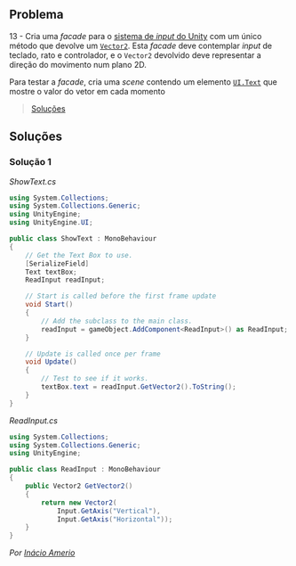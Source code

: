 ## Problema

13 - Cria uma _facade_ para o
[sistema de _input_ do Unity](https://docs.unity3d.com/ScriptReference/Input.html)
com um único método que devolve um
[`Vector2`](https://docs.unity3d.com/ScriptReference/Vector2.html). Esta
_facade_ deve contemplar _input_ de teclado, rato e controlador, e o `Vector2`
devolvido deve representar a direção do movimento num plano 2D.

Para testar a _facade_, cria uma _scene_ contendo um elemento
[`UI.Text`](https://docs.unity3d.com/ScriptReference/UI.Text.html) que mostre
o valor do vetor em cada momento

> [Soluções](../solucoes/02/013.md)

## Soluções

### Solução 1

*ShowText.cs*
```cs
using System.Collections;
using System.Collections.Generic;
using UnityEngine;
using UnityEngine.UI;

public class ShowText : MonoBehaviour
{
    // Get the Text Box to use.
    [SerializeField]
    Text textBox;
    ReadInput readInput;

    // Start is called before the first frame update
    void Start()
    {
        // Add the subclass to the main class.
        readInput = gameObject.AddComponent<ReadInput>() as ReadInput;
    }

    // Update is called once per frame
    void Update()
    {
        // Test to see if it works.
        textBox.text = readInput.GetVector2().ToString();
    }
}
```

*ReadInput.cs*
```cs
using System.Collections;
using System.Collections.Generic;
using UnityEngine;

public class ReadInput : MonoBehaviour
{
    public Vector2 GetVector2()
    {
        return new Vector2(
            Input.GetAxis("Vertical"),
            Input.GetAxis("Horizontal"));
    }
}
```

*Por [Inácio Amerio](https://github.com/FPTheFluffyPawed)*